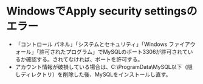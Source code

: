 ﻿# WindowsでApply security settingsのエラー

- 「コントロール パネル」「システムとセキュリティ」「Windows ファイアウォール」「許可されたプログラム」でMySQLのポート3306が許可されているか確認する。されてなければ、ポートを許可する。
- アカウント情報が破損している場合は、C:\ProgramData\MySQL以下（隠しディレクトリ）を削除した後、MySQLをインストールし直す。
